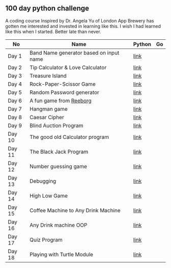 ## 100 day python challenge
A coding course Inspired by Dr. Angela Yu of London App Brewery has gotten me interested and invested in learning like this. I wish I had learned like this when I started. Better late than never.

|No|Name|Python|Go|
|-----|----|-----|---|
|Day 1|Band Name generator based on input name|[link](/day1/python/)||
|Day 2|Tip Calculator & Love Calculator|[link](/day2/python/)|
|Day 3|Treasure Island|[link](/day3/python/)|
|Day 4|Rock-Paper-Scissor Game|[link](/day4/python/)|
|Day 5|Random Password generator|[link](/day5/python/)|
|Day 6|A fun game from [Reeborg](https://reeborg.ca/)|[link](/day6/python/)|
|Day 7|Hangman game|[link](/day7/python/)|
|Day 8|Caesar Cipher|[link](/day8/python/)|
|Day 9|Blind Auction Program|[link](/day9/python/)|
|Day 10|The good old Calculator program|[link](/day10/python/)|
|Day 11|The Black Jack Program|[link](/day11/python/)|
|Day 12|Number guessing game|[link](/day12/python/)|
|Day 13|Debugging|[link](/day13/python/)|
|Day 14|High Low Game|[link](/day14/python/)|
|Day 15|Coffee Machine to Any Drink Machine|[link](/day15/python/)|
|Day 16|Any Drink machine OOP|[link](/day16/python/)|
|Day 17|Quiz Program|[link](day17/python/)|
|Day 18|Playing with Turtle Module|[link](/day18/python)|